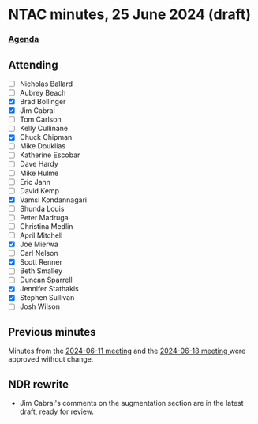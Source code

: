 # NTAC minutes, 25 June 2024 (draft)

### [Agenda](2024-06-25-agenda.md)

## Attending

- [ ] Nicholas Ballard
- [ ] Aubrey Beach
- [x] Brad Bollinger
- [x] Jim Cabral
- [ ] Tom Carlson
- [ ] Kelly Cullinane
- [x] Chuck Chipman
- [ ] Mike Douklias
- [ ] Katherine Escobar
- [ ] Dave Hardy
- [ ] Mike Hulme
- [ ] Eric Jahn
- [ ] David Kemp
- [x] Vamsi Kondannagari
- [ ] Shunda Louis
- [ ] Peter Madruga
- [ ] Christina Medlin
- [ ] April Mitchell
- [x] Joe Mierwa
- [ ] Carl Nelson
- [x] Scott Renner
- [ ] Beth Smalley
- [ ] Duncan Sparrell
- [x] Jennifer Stathakis
- [x] Stephen Sullivan
- [ ] Josh Wilson

## Previous minutes

Minutes from the [2024-06-11 meeting](2024-06-11-minutes.md) and the [2024-06-18 meeting ](2024-06-18-minutes.md) were approved without change.

## NDR rewrite

* Jim Cabral's comments on the augmentation section are in the latest draft, ready for review.
